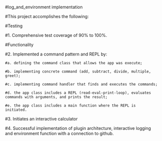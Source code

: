 #log_and_environment implementation

#This project accomplishes the following:

#Testing

#1. Comprehensive test coverage of 90% to 100%.

#Functionality

#2. Implemented a command pattern and REPL by:

    #a. defining the command class that allows the app was execute;

    #b. implementing concrete command (add, subtract, divide, multiple, greet);

    #c. implementing command handler that finds and executes the commands;

    #d. the app class includes a REPL (read-eval-print-loop), evaluates commands with arguments, and prints the result;

    #e. the app class includes a main function where the REPL is initiated.

#3. Initiates an interactive calculator

#4. Successful implementation of plugin architecture, interactive logging and environment function with a connection to github.